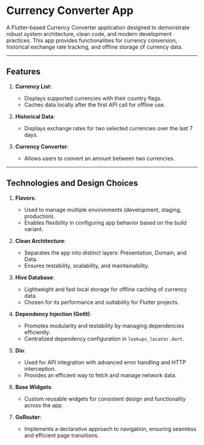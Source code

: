 # Currency Converter App

A Flutter-based Currency Converter application designed to demonstrate robust system architecture, clean code, and modern development practices. This app provides functionalities for currency conversion, historical exchange rate tracking, and offline storage of currency data.

---

## Features

1. **Currency List**:
   - Displays supported currencies with their country flags.
   - Caches data locally after the first API call for offline use.

2. **Historical Data**:
   - Displays exchange rates for two selected currencies over the last 7 days.

3. **Currency Converter**:
   - Allows users to convert an amount between two currencies.

---

## Technologies and Design Choices

1. **Flavors**:
   - Used to manage multiple environments (development, staging, production).
   - Enables flexibility in configuring app behavior based on the build variant.

2. **Clean Architecture**:
   - Separates the app into distinct layers: Presentation, Domain, and Data.
   - Ensures testability, scalability, and maintainability.

3. **Hive Database**:
   - Lightweight and fast local storage for offline caching of currency data.
   - Chosen for its performance and suitability for Flutter projects.

4. **Dependency Injection (GetIt)**:
   - Promotes modularity and testability by managing dependencies efficiently.
   - Centralized dependency configuration in `lookups_locator.dart`.

5. **Dio**:
   - Used for API integration with advanced error handling and HTTP interception.
   - Provides an efficient way to fetch and manage network data.

6. **Base Widgets**:
   - Custom reusable widgets for consistent design and functionality across the app.

7. **GoRouter**:
   - Implements a declarative approach to navigation, ensuring seamless and efficient page transitions.
